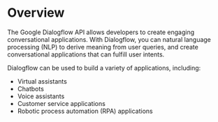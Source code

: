 # Overview

The Google Dialogflow API allows developers to create engaging conversational applications. With Dialogflow, you can natural language processing (NLP) to derive meaning from user queries, and create conversational applications that can fulfill user intents.

Dialogflow can be used to build a variety of applications, including:

- Virtual assistants
- Chatbots
- Voice assistants
- Customer service applications
- Robotic process automation (RPA) applications
